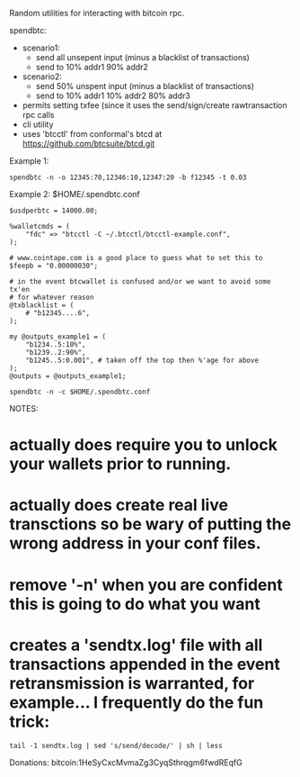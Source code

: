Random utilities for interacting with bitcoin rpc.

 spendbtc:
   - scenario1:
     - send all unsepent input (minus a blacklist of transactions)
     - send to 10% addr1 90% addr2
   - scenario2:
     - send 50% unspent input (minus a blacklist of transactions)
     - send to 10% addr1 10% addr2 80% addr3
   - permits setting txfee (since it uses the send/sign/create rawtransaction
     rpc calls
   - cli utility
   - uses 'btcctl' from conformal's btcd at https://github.com/btcsuite/btcd.git

  Example 1:

    spendbtc -n -o 12345:70,12346:10,12347:20 -b f12345 -t 0.03

  Example 2:
    $HOME/.spendbtc.conf

	$usdperbtc = 14000.00;

	%walletcmds = (
		"fdc" => "btcctl -C ~/.btcctl/btcctl-example.conf",
	);

	# www.cointape.com is a good place to guess what to set this to
	$feepb = "0.00000030";

	# in the event btcwallet is confused and/or we want to avoid some tx'en
	# for whatever reason
	@txblacklist = (
		# "b12345....6",
	);

	my @outputs_example1 = (
		"b1234..5:10%",
		"b1239..2:90%",
		"b1245..5:0.001", # taken off the top then %'age for above
	);
	@outputs = @outputs_example1;

    spendbtc -n -c $HOME/.spendbtc.conf

NOTES:

# actually does require you to unlock your wallets prior to running.

# actually does create real live transctions so be wary of putting the wrong address in your conf files.

# remove '-n' when you are confident this is going to do what you want

# creates a 'sendtx.log' file with all transactions appended in the event retransmission is warranted, for example... I frequently do the fun trick:

	tail -1 sendtx.log | sed 's/send/decode/' | sh | less

Donations: bitcoin:1HeSyCxcMvmaZg3CyqSthrqgm6fwdREqfG
